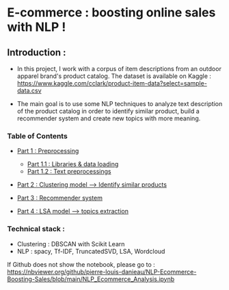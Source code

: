 # E-commerce : boosting online sales with NLP !

## Introduction :

- In this project, I work with a corpus of item descriptions from an outdoor apparel brand's product catalog.
The dataset is available on Kaggle : https://www.kaggle.com/cclark/product-item-data?select=sample-data.csv

- The main goal is to use some NLP techniques to analyze text description of the product catalog in order to identify similar product, build a recommender system and create new topics with more meaning.

### Table of Contents

* [Part 1 : Preprocessing](#chapter1)
    * [Part 1.1 : Libraries & data loading](#section_1_1)
    * [Part 1.2 : Text preprocessings](#section_1_2)
    

* [Part 2 : Clustering model --> Identify similar products](#chapter2)

* [Part 3 : Recommender system](#chapter3)

* [Part 4 : LSA model --> topics extraction](#chapter4)

### Technical stack : 
- Clustering : DBSCAN with Scikit Learn
- NLP : spacy, Tf-IDF, TruncatedSVD, LSA, Wordcloud

If Github does not show the notebook, please go to : https://nbviewer.org/github/pierre-louis-danieau/NLP-Ecommerce-Boosting-Sales/blob/main/NLP_Ecommerce_Analysis.ipynb
